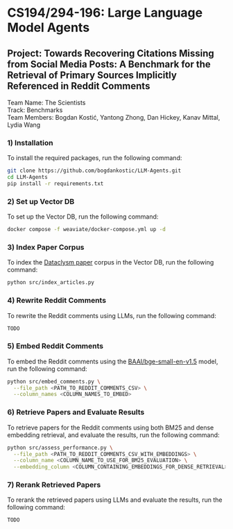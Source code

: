 # CS194/294-196: Large Language Model Agents
## Project: Towards Recovering Citations Missing from Social Media Posts: A Benchmark for the Retrieval of Primary Sources Implicitly Referenced in Reddit Comments
Team Name: The Scientists  
Track: Benchmarks  
Team Members: Bogdan Kostić, Yantong Zhong, Dan Hickey, Kanav Mittal, Lydia Wang

### 1) Installation
To install the required packages, run the following command:
```bash
git clone https://github.com/bogdankostic/LLM-Agents.git
cd LLM-Agents
pip install -r requirements.txt
```

### 2) Set up Vector DB
To set up the Vector DB, run the following command:
```bash
docker compose -f weaviate/docker-compose.yml up -d
```

### 3) Index Paper Corpus
To index the [Dataclysm paper](somewheresystems/dataclysm-arxiv) corpus in the Vector DB, run the following command:
```bash
python src/index_articles.py
```

### 4) Rewrite Reddit Comments
To rewrite the Reddit comments using LLMs, run the following command:
```bash
TODO
```

### 5) Embed Reddit Comments
To embed the Reddit comments using the [BAAI/bge-small-en-v1.5](https://huggingface.co/BAAI/bge-small-en-v1.5) model, run the following command:
```bash
python src/embed_comments.py \
  --file_path <PATH_TO_REDDIT_COMMENTS_CSV> \
  --column_names <COLUMN_NAMES_TO_EMBED>
```

### 6) Retrieve Papers and Evaluate Results
To retrieve papers for the Reddit comments using both BM25 and dense embedding retrieval, and evaluate the results, run the following command:
```bash
python src/assess_performance.py \
  --file_path <PATH_TO_REDDIT_COMMENTS_CSV_WITH_EMBEDDINGS> \
  --column_name <COLUMN_NAME_TO_USE_FOR_BM25_EVALUATION> \
  --embedding_column <COLUMN_CONTAINING_EMBEDDINGS_FOR_DENSE_RETRIEVAL> 
```

### 7) Rerank Retrieved Papers
To rerank the retrieved papers using LLMs and evaluate the results, run the following command:
```bash
TODO
```
